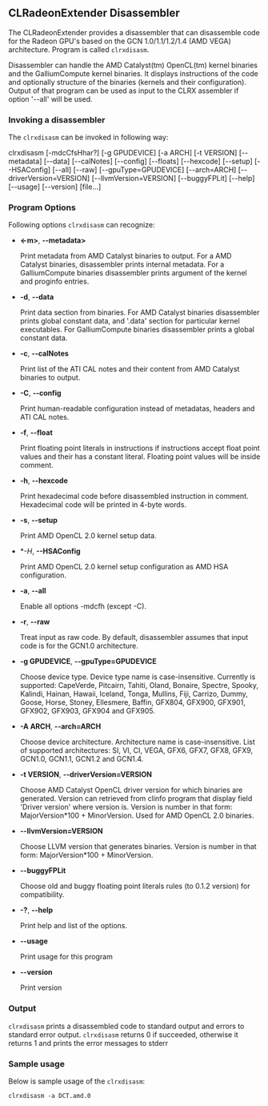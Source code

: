 ## CLRadeonExtender Disassembler

The CLRadeonExtender provides a disassembler that can disassemble code
for the Radeon GPU's based on the GCN 1.0/1.1/1.2/1.4 (AMD VEGA) architecture.
Program is called `clrxdisasm`.

Disassembler can handle the AMD Catalyst(tm) OpenCL(tm) kernel binaries and the
GalliumCompute kernel binaries. It displays instructions of the code and optionally
structure of the binaries (kernels and their configuration). Output of that program
can be used as input to the CLRX assembler if option '--all' will be used.

### Invoking a disassembler

The `clrxdisasm` can be invoked in following way:

clrxdisasm [-mdcCfsHhar?] [-g GPUDEVICE] [-a ARCH] [-t VERSION] [--metadata] [--data]
[--calNotes] [--config] [--floats] [--hexcode] [--setup] [--HSAConfig] [--all]
[--raw] [--gpuType=GPUDEVICE] [--arch=ARCH] [--driverVersion=VERSION]
[--llvmVersion=VERSION] [--buggyFPLit] [--help] [--usage] [--version] [file...]

### Program Options

Following options `clrxdisasm` can recognize:

* **<-m>**, **--metadata>**

    Print metadata from AMD Catalyst binaries to output. For a AMD Catalyst binaries,
disassembler prints internal metadata. For a GalliumCompute binaries disassembler
prints argument of the kernel and proginfo entries.

* **-d**, **--data**

    Print data section from binaries. For AMD Catalyst binaries disassembler prints
global constant data, and '.data' section for particular kernel executables.
For GalliumCompute binaries disassembler prints a global constant data.

* **-c**, **--calNotes**

    Print list of the ATI CAL notes and their content from AMD Catalyst binaries to output.

* **-C**, **--config**

    Print human-readable configuration instead of metadatas, headers and ATI CAL notes.
    
* **-f**, **--float**

    Print floating point literals in instructions if instructions accept float point values
and their has a constant literal. Floating point values will be inside comment.

* **-h**, **--hexcode**

    Print hexadecimal code before disassembled instruction in comment. Hexadecimal code
will be printed in 4-byte words.

* **-s**, **--setup**

    Print AMD OpenCL 2.0 kernel setup data.

* **-H*, **--HSAConfig**

    Print AMD OpenCL 2.0 kernel setup configuration as AMD HSA configuration.

* **-a**, **--all**

    Enable all options -mdcfh (except -C).

* **-r**, **--raw**

    Treat input as raw code. By default, disassembler assumes that input code is for
the GCN1.0 architecture.

* **-g GPUDEVICE**, **--gpuType=GPUDEVICE**

    Choose device type. Device type name is case-insensitive.
Currently is supported: 
CapeVerde, Pitcairn, Tahiti, Oland, Bonaire, Spectre, Spooky, Kalindi,
Hainan, Hawaii, Iceland, Tonga, Mullins, Fiji, Carrizo, Dummy, Goose, Horse, Stoney,
Ellesmere, Baffin, GFX804, GFX900, GFX901, GFX902, GFX903, GFX904 and GFX905.

* **-A ARCH**, **--arch=ARCH**

    Choose device architecture. Architecture name is case-insensitive.
List of supported architectures:
SI, VI, CI, VEGA, GFX6, GFX7, GFX8, GFX9, GCN1.0, GCN1.1, GCN1.2 and GCN1.4.

* **-t VERSION**, **--driverVersion=VERSION**

    Choose AMD Catalyst OpenCL driver version for which binaries are generated. 
Version can retrieved from clinfo program that display field 'Driver version'
where version is. Version is number in that form: MajorVersion*100 + MinorVersion.
Used for AMD OpenCL 2.0 binaries.

* **--llvmVersion=VERSION**

    Choose LLVM version that generates binaries.
Version is number in that form: MajorVersion*100 + MinorVersion.


* **--buggyFPLit**

    Choose old and buggy floating point literals rules (to 0.1.2 version)
for compatibility.

* **-?**, **--help**

    Print help and list of the options.

* **--usage**

    Print usage for this program

* **--version**

    Print version

### Output

`clrxdisasm` prints a disassembled code to standard output and errors to
standard error output. `clrxdisasm` returns 0 if succeeded, otherwise it returns 1
and prints the error messages to stderr
    
### Sample usage

Below is sample usage of the `clrxdisasm`:

```
clrxdisasm -a DCT.amd.0
```

